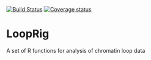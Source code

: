 [![Build Status](https://travis-ci.com/hsmaan/LoopRig.svg?token=jBqxwnZzU1qwLZyzpxME&branch=master)](https://travis-ci.com/hsmaan/LoopRig)
[![Coverage status](https://codecov.io/gh/hsmaan/LoopRig/branch/master/graph/badge.svg?token=kGSRrwdmib)](https://codecov.io/gh/hsmaan/LoopRig)




# LoopRig
A set of R functions for analysis of chromatin loop data 

